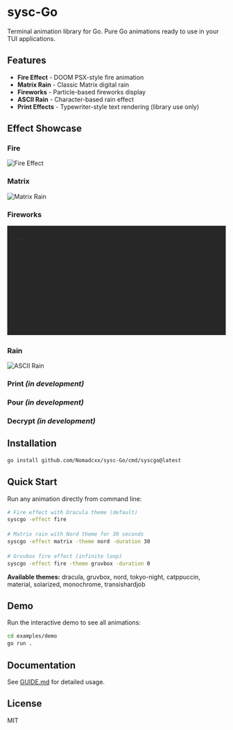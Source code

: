 # sysc-Go

Terminal animation library for Go. Pure Go animations ready to use in your TUI applications.

## Features

- **Fire Effect** - DOOM PSX-style fire animation
- **Matrix Rain** - Classic Matrix digital rain
- **Fireworks** - Particle-based fireworks display
- **ASCII Rain** - Character-based rain effect
- **Print Effects** - Typewriter-style text rendering (library use only)

## Effect Showcase

### Fire
![Fire Effect](assets/fire.gif)

### Matrix
![Matrix Rain](assets/matrix.gif)

### Fireworks
![Fireworks](assets/fireworks.gif)

### Rain
![ASCII Rain](assets/rain.gif)

### Print *(in development)*

### Pour *(in development)*

### Decrypt *(in development)*

## Installation

```bash
go install github.com/Nomadcxx/sysc-Go/cmd/syscgo@latest
```

## Quick Start

Run any animation directly from command line:

```bash
# Fire effect with Dracula theme (default)
syscgo -effect fire

# Matrix rain with Nord theme for 30 seconds
syscgo -effect matrix -theme nord -duration 30

# Gruvbox fire effect (infinite loop)
syscgo -effect fire -theme gruvbox -duration 0
```

**Available themes:** dracula, gruvbox, nord, tokyo-night, catppuccin, material, solarized, monochrome, transishardjob

## Demo

Run the interactive demo to see all animations:

```bash
cd examples/demo
go run .
```

## Documentation

See [GUIDE.md](GUIDE.md) for detailed usage.

## License

MIT
